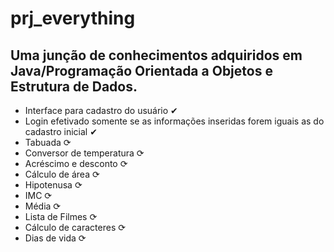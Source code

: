 # prj_everything
## Uma junção de conhecimentos adquiridos em Java/Programação Orientada a Objetos e Estrutura de Dados.
- Interface para cadastro do usuário ✔
- Login efetivado somente se as informações inseridas forem iguais as do cadastro inicial ✔
- Tabuada ⟳
- Conversor de temperatura ⟳
- Acréscimo e desconto ⟳
- Cálculo de área ⟳
- Hipotenusa ⟳
- IMC ⟳
- Média ⟳
- Lista de Filmes ⟳
- Cálculo de caracteres ⟳
- Dias de vida ⟳
